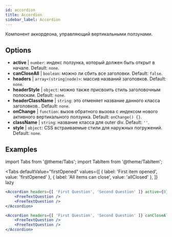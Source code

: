 ```yaml
---
id: accordion
title: Accordion
sidebar_label: Accordion
---
```


Компонент аккордеона, управляющий вертикальными ползунами.

## Options

* __active__ | `number`: индекс ползунка, который должен быть открыт в начале. Default: `none`.
* __canCloseAll__ | `boolean`: можно ли сбить все заголовки. Default: `false`.
* __headers__ | `array<(string|node)>`: массив названий заголовков. Default: `none`.
* __headerStyle__ | `object`: можно также присвоить стиль заголовочным полоскам. Default: `none`.
* __headerClassName__ | `string`: это отменяет название данного класса заголовков.. Default: `none`.
* __onChange__ | `function`: вызов обратного вызова с индексом нового активного вертикального ползунка. Default: `onChange() {}`.
* __className__ | `string`: название класса для outer div. Default: `''`.
* __style__ | `object`: CSS встраиваемые стили для наружных погружений. Default: `none`.


## Examples

import Tabs from '@theme/Tabs';
import TabItem from '@theme/TabItem';

<Tabs
    defaultValue="firstOpened"
    values={[
        { label: 'First item opened', value: 'firstOpened' },
        { label: 'All items can close', value: 'allClosed' },
    ]}
    lazy
>
<TabItem value="firstOpened">

```jsx live
<Accordion headers={[ 'First Question', 'Second Question' ]} active={0} >
    <FreeTextQuestion />
    <FreeTextQuestion />
</Accordion>
```

</TabItem>
<TabItem value="allClosed">

```jsx live
<Accordion headers={[ 'First Question', 'Second Question' ]} canCloseAll >
    <FreeTextQuestion />
    <FreeTextQuestion />
</Accordion>
```

</TabItem>
</Tabs>

